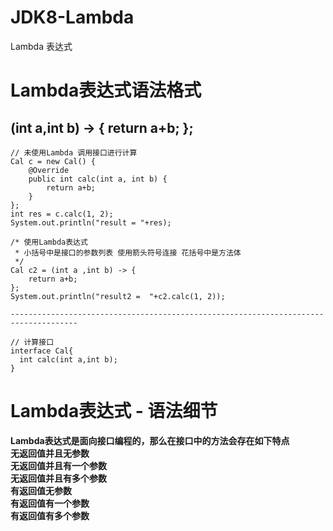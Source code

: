 # JDK8-Lambda
Lambda 表达式

# Lambda表达式语法格式
## (int a,int b) -> { return a+b; };
```
// 未使用Lambda 调用接口进行计算
Cal c = new Cal() {
	@Override
	public int calc(int a, int b) {
		return a+b;
	}
};
int res = c.calc(1, 2);
System.out.println("result = "+res);

/* 使用Lambda表达式
 * 小括号中是接口的参数列表 使用箭头符号连接 花括号中是方法体
 */
Cal c2 = (int a ,int b) -> {
	return a+b;
};
System.out.println("result2 =  "+c2.calc(1, 2));
		
-------------------------------------------------------------------------------------		

// 计算接口
interface Cal{
  int calc(int a,int b);
}
```

# Lambda表达式 - 语法细节
**Lambda表达式是面向接口编程的，那么在接口中的方法会存在如下特点**<br>
**无返回值并且无参数**<br>
**无返回值并且有一个参数**<br>
**无返回值并且有多个参数**<br>
**有返回值无参数**<br>
**有返回值有一个参数**<br>
**有返回值有多个参数**<br>
